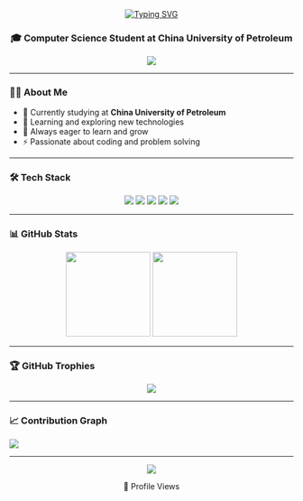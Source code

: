 <div align="center">
    <a href="https://git.io/typing-svg">
        <img src="https://readme-typing-svg.herokuapp.com?font=Fira+Code&pause=1000&color=F7D433&random=false&width=435&lines=Hi+there%2C+I'm+He+Huang+%F0%9F%91%8B;A+Passionate+Learner+from+China" alt="Typing SVG" />
    </a>
</div>

<h3 align="center">🎓 Computer Science Student at China University of Petroleum</h3>

<p align="center">
    <a href="https://github.com/huanghetest4">
        <img src="https://img.shields.io/badge/-Github-000?style=flat&logo=Github&logoColor=white">
    </a>
</p>

---

### 👨‍💻 About Me

- 🏫 Currently studying at **China University of Petroleum**
- 🌱 Learning and exploring new technologies
- 🔭 Always eager to learn and grow
- ⚡ Passionate about coding and problem solving

---

### 🛠 Tech Stack

<p align="center">
    <img src="https://img.shields.io/badge/Python-3776AB?style=for-the-badge&logo=python&logoColor=white"/>
    <img src="https://img.shields.io/badge/JavaScript-F7DF1E?style=for-the-badge&logo=javascript&logoColor=black"/>
    <img src="https://img.shields.io/badge/Java-ED8B00?style=for-the-badge&logo=java&logoColor=white"/>
    <img src="https://img.shields.io/badge/HTML5-E34F26?style=for-the-badge&logo=html5&logoColor=white"/>
    <img src="https://img.shields.io/badge/CSS3-1572B6?style=for-the-badge&logo=css3&logoColor=white"/>
</p>

---

### 📊 GitHub Stats

<div align="center">
    <img height="150em" src="https://github-readme-stats.vercel.app/api?username=huanghetest4&show_icons=true&theme=radical"/>
    <img height="150em" src="https://github-readme-stats.vercel.app/api/top-langs/?username=huanghetest4&layout=compact&theme=radical"/>
</div>

---

### 🏆 GitHub Trophies

<p align="center">
    <img src="https://github-profile-trophy.vercel.app/?username=huanghetest4&theme=darkhub&no-frame=false&no-bg=true&margin-w=4"/>
</p>

---

### 📈 Contribution Graph

<img src="https://activity-graph.herokuapp.com/graph?username=huanghetest4&theme=react-dark"/>

---

<div align="center">
    <img src="https://profile-counter.glitch.me/huanghetest4/count.svg"/>
    <p>👀 Profile Views</p>
</div>
